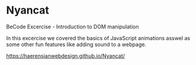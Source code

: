 # Nyancat
BeCode Excercise - Introduction to DOM manipulation

In this excercise we covered the basics of JavaScript animations asswel as some other fun features 
like adding sound to a webpage. 

https://haerensjanwebdesign.github.io/Nyancat/
